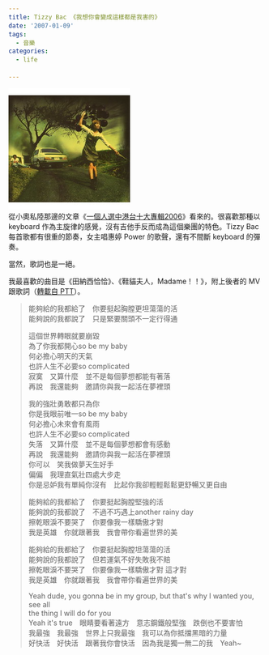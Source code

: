 ```yaml
---
title: Tizzy Bac 《我想你會變成這樣都是我害的》
date: '2007-01-09'
tags:
  - 音樂
categories:
  - life

---
```

[![69367](images/0.jpg)](http://www.flickr.com/photos/yurenju/351458575/ "Photo Sharing")  
從小奧私陸那邊的文章《[一個人選中港台十大專輯2006](http://www.littleoslo.com/cnt/home/?p=833 "Permanent Link to 一個人選中港台十大專輯2006")》看來的。很喜歡那種以 keyboard 作為主旋律的感覺，沒有吉他手反而成為這個樂團的特色。Tizzy Bac 每首歌都有很重的節奏，女主唱惠婷 Power 的歌聲，還有不間斷 keyboard 的彈奏。  
  
當然，歌詞也是一絕。  
  
我最喜歡的曲目是《田納西恰恰》、《鞋貓夫人，Madame！！》，附上後者的 MV 跟歌詞（[轉載自 PTT](http://www.ptt.cc/man/TizzyBac/D152/M.1112013214.A.4BC.html)）。  
  

> 能夠給的我都給了　你要挺起胸膛更坦蕩蕩的活  
> 能夠說的我都說了　只是緊要關頭不一定行得通  
>   
> 這個世界轉眼就要崩毀  
> 為了你我都開心so be my baby  
> 何必擔心明天的天氣  
> 也許人生不必要so complicated  
> 寂寞　又算什麼　並不是每個夢想都能有著落  
> 再說　我還能夠　邀請你與我一起活在夢裡頭  
>   
> 我的強壯勇敢都只為你  
> 你是我眼前唯一so be my baby  
> 何必擔心未來會有風雨  
> 也許人生不必要so complicated  
> 失落　又算什麼　並不是每個夢想都會有感動  
> 再說　我還能夠　邀請你與我一起活在夢裡頭  
> 你可以　笑我做夢天生好手  
> 偏偏　我理直氣壯四處大步走  
> 你是忌妒我有單純你沒有　比起你我卻輕輕鬆鬆更舒暢又更自由  
>   
> 能夠給的我都給了　你要挺起胸膛堅強的活  
> 能夠說的我都說了　不過不巧遇上another rainy day  
> 擦乾眼淚不要哭了　你要像我一樣驕傲才對  
> 我是英雄　你就跟著我　我會帶你看遍世界的美  
>   
> 能夠給的我都給了　你要挺起胸膛坦蕩蕩的活  
> 能夠說的我都說了　但若運氣不好失敗我不賠  
> 擦乾眼淚不要哭了　你要像我一樣驕傲才對 這才對  
> 我是英雄　你就跟著我　我會帶你看遍世界的美  
>   
> Yeah dude, you gonna be in my group, but that's why I wanted you, see all  
> the thing I will do for you  
> Yeah it's true　眼睛要看著遠方　意志鋼鐵般堅強　跌倒也不要害怕  
> 我最強　我最強　世界上只我最強　我可以為你抵擋黑暗的力量  
> 好快活　好快活　跟著我你會快活　因為我是獨一無二的我　Yeah~